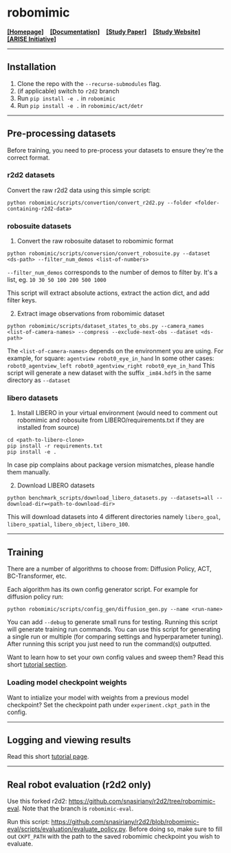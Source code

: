 # robomimic

[**[Homepage]**](https://robomimic.github.io/) &ensp; [**[Documentation]**](https://robomimic.github.io/docs/introduction/overview.html) &ensp; [**[Study Paper]**](https://arxiv.org/abs/2108.03298) &ensp; [**[Study Website]**](https://robomimic.github.io/study/) &ensp; [**[ARISE Initiative]**](https://github.com/ARISE-Initiative)

-------
## Installation
1. Clone the repo with the `--recurse-submodules` flag.
2. (if applicable) switch to `r2d2` branch
3. Run `pip install -e .` in `robomimic`
4. Run `pip install -e .` in `robomimic/act/detr`

-------
## Pre-processing datasets
Before training, you need to pre-process your datasets to ensure they're the correct format.
### r2d2 datasets
Convert the raw r2d2 data using this simple script:
```
python robomimic/scripts/convertion/convert_r2d2.py --folder <folder-containing-r2d2-data>
```
### robosuite datasets
1. Convert the raw robosuite dataset to robomimic format
```
python robomimic/scripts/conversion/convert_robosuite.py --dataset <ds-path> --filter_num_demos <list-of-numbers>
```
`--filter_num_demos` corresponds to the number of demos to filter by. It's a list, eg. `10 30 50 100 200 500 1000`


This script will extract absolute actions, extract the action dict, and add filter keys.

2. Extract image observations from robomimic dataset
```
python robomimic/scripts/dataset_states_to_obs.py --camera_names <list-of-camera-names> --compress --exclude-next-obs --dataset <ds-path>
```
The `<list-of-camera-names>` depends on the environment you are using.
For example, for square: `agentview robot0_eye_in_hand` In some other cases: `robot0_agentview_left robot0_agentview_right robot0_eye_in_hand`
This script will generate a new dataset with the suffix `_im84.hdf5` in the same directory as `--dataset`

### libero datasets
1. Install LIBERO in your virtual environment (would need to comment out robomimic and robosuite from LIBERO/requirements.txt if they are installed from source)
```
cd <path-to-libero-clone>
pip install -r requirements.txt
pip install -e .
```
In case pip complains about package version mismatches, please handle them manually. 

2. Download LIBERO datasets
```
python benchmark_scripts/download_libero_datasets.py --datasets=all --download-dir=<path-to-download-dir>
```
This will download datasets into 4 different directories namely `libero_goal`, `libero_spatial`, `libero_object`, `libero_100`.

-------
## Training
There are a number of algorithms to choose from: Diffusion Policy, ACT, BC-Transformer, etc.

Each algorithm has its own config generator script. For example for diffusion policy run:
```
python robomimic/scripts/config_gen/diffusion_gen.py --name <run-name>
```
You can add `--debug` to generate small runs for testing. Running this script will generate training run commands. You can use this script for generating a single run or multiple (for comparing settings and hyperparameter tuning).
After running this script you just need to run the command(s) outputted.

Want to learn how to set your own config values and sweep them? Read this short [tutorial section](https://robomimic.github.io/docs/tutorials/hyperparam_scan.html#step-3-set-hyperparameter-values).

### Loading model checkpoint weights
Want to intialize your model with weights from a previous model checkpoint? Set the checkpoint path under `experiment.ckpt_path` in the config.

-------
## Logging and viewing results
Read this short [tutorial page](https://robomimic.github.io/docs/tutorials/viewing_results.html).

-------
## Real robot evaluation (r2d2 only)
Use this forked r2d2: https://github.com/snasiriany/r2d2/tree/robomimic-eval. Note that the branch is `robomimic-eval`.

Run this script: https://github.com/snasiriany/r2d2/blob/robomimic-eval/scripts/evaluation/evaluate_policy.py. Before doing so, make sure to fill out `CKPT_PATH` with the path to the saved robomimic checkpoint you wish to evaluate.
